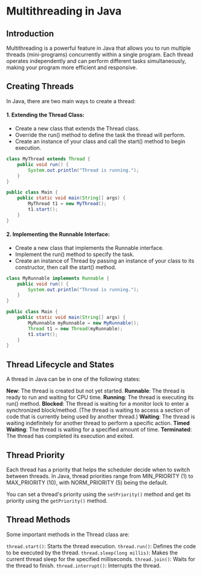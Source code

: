 # Multithreading in Java

## Introduction
Multithreading is a powerful feature in Java that allows you to run multiple threads (mini-programs) concurrently within a single program. Each thread operates independently and can perform different tasks simultaneously, making your program more efficient and responsive.

## Creating Threads
In Java, there are two main ways to create a thread:

#### 1. Extending the Thread Class:

- Create a new class that extends the Thread class.
- Override the run() method to define the task the thread will perform.
- Create an instance of your class and call the start() method to begin execution.

```java
class MyThread extends Thread {
    public void run() {
        System.out.println("Thread is running.");
    }
}

public class Main {
    public static void main(String[] args) {
        MyThread t1 = new MyThread();
        t1.start();
    }
}
```
#### 2. Implementing the Runnable Interface:

- Create a new class that implements the Runnable interface.
- Implement the run() method to specify the task.
- Create an instance of Thread by passing an instance of your class to its constructor, then call the start() method.

```java
class MyRunnable implements Runnable {
    public void run() {
        System.out.println("Thread is running.");
    }
}

public class Main {
    public static void main(String[] args) {
        MyRunnable myRunnable = new MyRunnable();
        Thread t1 = new Thread(myRunnable);
        t1.start();
    }
}
```
## Thread Lifecycle and States
A thread in Java can be in one of the following states:

**New**: The thread is created but not yet started.
**Runnable**: The thread is ready to run and waiting for CPU time.
**Running**: The thread is executing its run() method.
**Blocked**: The thread is waiting for a monitor lock to enter a synchronized block/method. (The thread is waiting to access a section of code that is currently being used by another thread.)
**Waiting**: The thread is waiting indefinitely for another thread to perform a specific action.
**Timed Waiting**: The thread is waiting for a specified amount of time.
**Terminated**: The thread has completed its execution and exited.

## Thread Priority
Each thread has a priority that helps the scheduler decide when to switch between threads. In Java, thread priorities range from MIN_PRIORITY (1) to MAX_PRIORITY (10), with NORM_PRIORITY (5) being the default.

You can set a thread's priority using the `setPriority()` method and get its priority using the `getPriority()` method.

## Thread Methods
Some important methods in the Thread class are:

`thread.start()`: Starts the thread execution.
`thread.run()`: Defines the code to be executed by the thread.
`thread.sleep(long millis)`: Makes the current thread sleep for the specified milliseconds.
`thread.join()`: Waits for the thread to finish.
`thread.interrupt()`: Interrupts the thread.